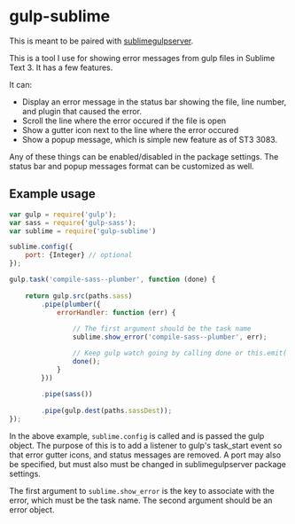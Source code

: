 # gulp-sublime

This is meant to be paired with [sublimegulpserver](https://github.com/KindaSwiss/sublimegulpserver). 

This is a tool I use for showing error messages from gulp files in Sublime Text 3. It has a few features. 

It can: 
- Display an error message in the status bar showing the file, line number, and plugin that caused the error. 
- Scroll the line where the error occured if the file is open 
- Show a gutter icon next to the line where the error occured 
- Show a popup message, which is simple new feature as of ST3 3083.  

Any of these things can be enabled/disabled in the package settings. The status bar and popup messages format can be customized as well. 

## Example usage 

```Javascript
var gulp = require('gulp');
var sass = require('gulp-sass');
var sublime = require('gulp-sublime')

sublime.config({
	port: {Integer} // optional 
});

gulp.task('compile-sass--plumber', function (done) {
	
	return gulp.src(paths.sass)
		.pipe(plumber({ 
			errorHandler: function (err) {
				
				// The first argument should be the task name 
				sublime.show_error('compile-sass--plumber', err);

				// Keep gulp watch going by calling done or this.emit('end')
				done();
			} 
		}))
		
		.pipe(sass())
		
		.pipe(gulp.dest(paths.sassDest));
});

```

In the above example, `sublime.config` is called and is passed the gulp object. The purpose of this is to add a listener to gulp's task_start event so that error gutter icons, and status messages are removed. A port may also be specified, but must also must be changed in sublimegulpserver package settings. 

The first argument to `sublime.show_error` is the key to associate with the error, which must be the task name. The second argument should be an error object. 







